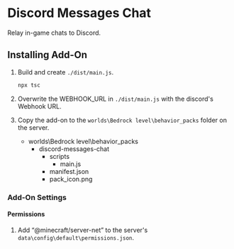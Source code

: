 # Discord Messages Chat

Relay in-game chats to Discord.

## Installing Add-On

1. Build and create `./dist/main.js`.

   ```bash
   npx tsc
   ```

1. Overwrite the WEBHOOK_URL in `./dist/main.js` with the discord's Webhook URL.

1. Copy the add-on to the `worlds\Bedrock level\behavior_packs` folder on the server.

   - worlds\Bedrock level\behavior_packs
     - discord-messages-chat
       - scripts
         - main.js
       - manifest.json
       - pack_icon.png

### Add-On Settings

#### Permissions

1. Add “@minecraft/server-net” to the server's `data\config\default\permissions.json`.
